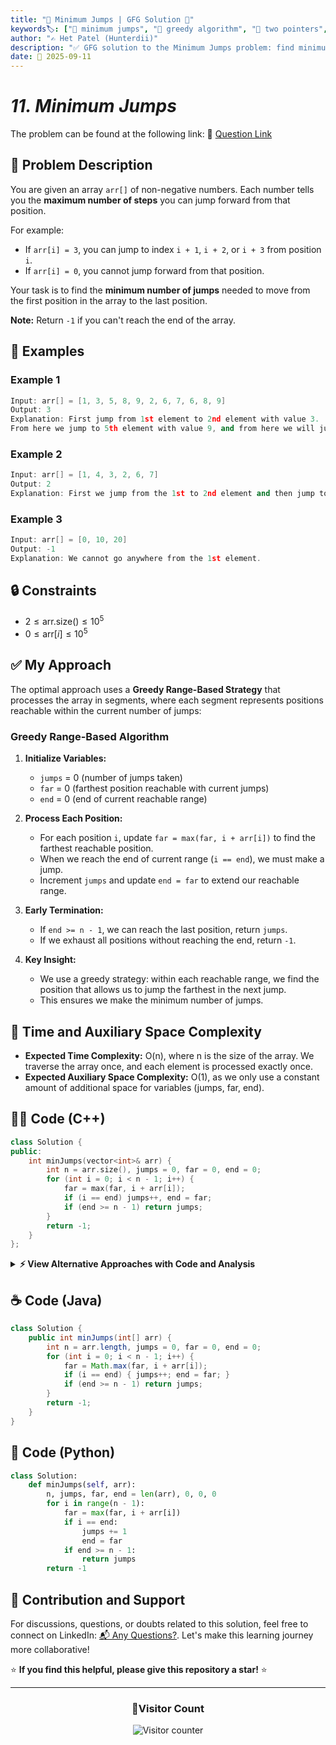 ```yaml
---
title: "🚀 Minimum Jumps | GFG Solution 🎯"
keywords🏷️: ["🚀 minimum jumps", "🎯 greedy algorithm", "📍 two pointers", "🏃‍♂️ jump game", "📘 GFG", "🏁 competitive programming", "📚 DSA"]
author: "✍️ Het Patel (Hunterdii)"
description: "✅ GFG solution to the Minimum Jumps problem: find minimum number of jumps to reach the end of array using greedy range-based approach. 🚀"
date: 📅 2025-09-11
---
```


# *11. Minimum Jumps*

The problem can be found at the following link: 🔗 [Question Link](https://www.geeksforgeeks.org/problems/minimum-number-of-jumps-1587115620/1)

## **🧩 Problem Description**

You are given an array `arr[]` of non-negative numbers. Each number tells you the **maximum number of steps** you can jump forward from that position.

For example:
- If `arr[i] = 3`, you can jump to index `i + 1`, `i + 2`, or `i + 3` from position `i`.
- If `arr[i] = 0`, you cannot jump forward from that position.

Your task is to find the **minimum number of jumps** needed to move from the first position in the array to the last position.

**Note:** Return `-1` if you can't reach the end of the array.

## **📘 Examples**

### Example 1

```cpp
Input: arr[] = [1, 3, 5, 8, 9, 2, 6, 7, 6, 8, 9]
Output: 3
Explanation: First jump from 1st element to 2nd element with value 3. 
From here we jump to 5th element with value 9, and from here we will jump to the last.
```

### Example 2

```cpp
Input: arr[] = [1, 4, 3, 2, 6, 7]
Output: 2
Explanation: First we jump from the 1st to 2nd element and then jump to the last element.
```

### Example 3

```cpp
Input: arr[] = [0, 10, 20]
Output: -1
Explanation: We cannot go anywhere from the 1st element.
```

## **🔒 Constraints**

* $2 \le \text{arr.size()} \le 10^5$
* $0 \le \text{arr}[i] \le 10^5$

## **✅ My Approach**

The optimal approach uses a **Greedy Range-Based Strategy** that processes the array in segments, where each segment represents positions reachable within the current number of jumps:

### **Greedy Range-Based Algorithm**

1. **Initialize Variables:**
   * `jumps` = 0 (number of jumps taken)
   * `far` = 0 (farthest position reachable with current jumps)
   * `end` = 0 (end of current reachable range)

2. **Process Each Position:**
   * For each position `i`, update `far = max(far, i + arr[i])` to find the farthest reachable position.
   * When we reach the end of current range (`i == end`), we must make a jump.
   * Increment `jumps` and update `end = far` to extend our reachable range.

3. **Early Termination:**
   * If `end >= n - 1`, we can reach the last position, return `jumps`.
   * If we exhaust all positions without reaching the end, return `-1`.

4. **Key Insight:**
   * We use a greedy strategy: within each reachable range, we find the position that allows us to jump the farthest in the next jump.
   * This ensures we make the minimum number of jumps.

## 📝 Time and Auxiliary Space Complexity

* **Expected Time Complexity:** O(n), where n is the size of the array. We traverse the array once, and each element is processed exactly once.
* **Expected Auxiliary Space Complexity:** O(1), as we only use a constant amount of additional space for variables (jumps, far, end).

## **🧑‍💻 Code (C++)**

```cpp
class Solution {
public:
    int minJumps(vector<int>& arr) {
        int n = arr.size(), jumps = 0, far = 0, end = 0;
        for (int i = 0; i < n - 1; i++) {
            far = max(far, i + arr[i]);
            if (i == end) jumps++, end = far;
            if (end >= n - 1) return jumps;
        }
        return -1;
    }
};
```

<details>
<summary><b>⚡ View Alternative Approaches with Code and Analysis</b></summary>

## 📊 **2️⃣ Two-Pointer Range Update**

### 💡 Algorithm Steps:

1. Use two pointers to track current reachable range boundaries.
2. Expand the far pointer to maximum reachable position in current range.
3. When current range is exhausted, increment jumps and update range.
4. Continue until destination is within reachable range.

```cpp
class Solution {
public:
    int minJumps(vector<int>& arr) {
        int n = arr.size(), near = 0, far = 0, jumps = 0;
        while (far < n - 1) {
            int temp = far;
            for (int i = near; i <= far; i++) {
                temp = max(temp, i + arr[i]);
            }
            if (temp == far) return -1;
            near = far + 1;
            far = temp;
            jumps++;
        }
        return jumps;
    }
};
```

### 📝 **Complexity Analysis:**

* **Time:** ⏱️ O(n) - Each position visited at most twice
* **Auxiliary Space:** 💾 O(1) - Only constant extra variables

### ✅ **Why This Approach?**

* Explicit range-based processing
* Clear separation of reachable segments
* Easy to understand the jump boundaries

## 📊 **3️⃣ Segment-Based Greedy**

### 💡 Algorithm Steps:

1. Process array in segments where each segment represents positions reachable in current jumps.
2. For current segment, find the maximum reachable position for next jump.
3. Move to next segment when current segment is exhausted.
4. Count segments traversed as minimum jumps needed.

```cpp
class Solution {
public:
    int minJumps(vector<int>& arr) {
        int n = arr.size();
        if (n <= 1) return 0;
        if (arr[0] == 0) return -1;
        
        int jumps = 0, current_end = 0, farthest = 0;
        
        for (int i = 0; i < n - 1; i++) {
            farthest = max(farthest, i + arr[i]);
            
            if (i == current_end) {
                jumps++;
                current_end = farthest;
                
                if (current_end >= n - 1) break;
                if (current_end <= i) return -1;
            }
        }
        
        return jumps;
    }
};
```

### 📝 **Complexity Analysis:**

* **Time:** ⏱️ O(n) - Single pass through the array
* **Auxiliary Space:** 💾 O(1) - Only constant extra variables

### ✅ **Why This Approach?**

* Explicit boundary checking for impossible cases
* Clear segment-based thinking
* Robust handling of edge cases

## 📊 **4️⃣ BFS-Style Level Processing**

### 💡 Algorithm Steps:

1. Treat each jump as a level in BFS traversal.
2. Process all positions reachable in current level.
3. Find all positions reachable in next level.
4. Continue until target position is reached.

```cpp
class Solution {
public:
    int minJumps(vector<int>& arr) {
        int n = arr.size();
        if (n <= 1) return 0;
        
        int level = 0, currentMax = 0, nextMax = 0;
        
        for (int i = 0; i < n - 1; i++) {
            nextMax = max(nextMax, i + arr[i]);
            
            if (i == currentMax) {
                level++;
                currentMax = nextMax;
                
                if (currentMax >= n - 1) return level;
                if (currentMax <= i) return -1;
            }
        }
        
        return -1;
    }
};
```

### 📝 **Complexity Analysis:**

* **Time:** ⏱️ O(n) - Process each element once
* **Auxiliary Space:** 💾 O(1) - Constant space usage

### ✅ **Why This Approach?**

* BFS-like level-order processing
* Clear conceptual model
* Natural jump counting mechanism

## 🆚 **🔍 Comparison of Approaches**

| 🚀 **Approach**                    | ⏱️ **Time Complexity** | 💾 **Space Complexity** | ✅ **Pros**                        | ⚠️ **Cons**                           |
| ---------------------------------- | ---------------------- | ----------------------- | --------------------------------- | ------------------------------------- |
| 🎯 **Greedy Range**               | 🟢 O(n)                | 🟢 O(1)                 | 🚀 Optimal performance, clean     | 🧠 Requires greedy insight           |
| 🔄 **Two-Pointer Range**          | 🟢 O(n)                | 🟢 O(1)                 | ⭐ Explicit range handling        | 🔧 More complex loop structure       |
| 📊 **Segment Greedy**             | 🟢 O(n)                | 🟢 O(1)                 | ⭐ Robust edge case handling      | 🔧 More verbose implementation       |
| 🌊 **BFS-Style Level**            | 🟢 O(n)                | 🟢 O(1)                 | 🧠 Intuitive BFS-like thinking    | 🔄 Similar to greedy but less direct |

### 🏆 **Best Choice Recommendation**

| 🎯 **Scenario**                                    | 🎖️ **Recommended Approach**          | 🔥 **Performance Rating** |
| -------------------------------------------------- | ------------------------------------- | ------------------------- |
| 🏅 **Competitive Programming**                       | 🥇 **Greedy Range**                  | ★★★★★                     |
| 🎯 **Interview/Clean Code**                          | 🥈 **Segment Greedy**                | ★★★★★                     |
| 🧠 **Learning/Understanding**                        | 🥉 **BFS-Style Level**               | ★★★★☆                     |
| 🔧 **Explicit Range Control**                        | 🎖️ **Two-Pointer Range**             | ★★★★☆                     |

</details>

## **☕ Code (Java)**

```java
class Solution {
    public int minJumps(int[] arr) {
        int n = arr.length, jumps = 0, far = 0, end = 0;
        for (int i = 0; i < n - 1; i++) {
            far = Math.max(far, i + arr[i]);
            if (i == end) { jumps++; end = far; }
            if (end >= n - 1) return jumps;
        }
        return -1;
    }
}
```

## **🐍 Code (Python)**

```python
class Solution:
    def minJumps(self, arr):
        n, jumps, far, end = len(arr), 0, 0, 0
        for i in range(n - 1):
            far = max(far, i + arr[i])
            if i == end:
                jumps += 1
                end = far
            if end >= n - 1:
                return jumps
        return -1
```

## 🧠 Contribution and Support

For discussions, questions, or doubts related to this solution, feel free to connect on LinkedIn: [📬 Any Questions?](https://www.linkedin.com/in/patel-hetkumar-sandipbhai-8b110525a/). Let's make this learning journey more collaborative!

⭐ **If you find this helpful, please give this repository a star!** ⭐

---

<div align="center">
  <h3><b>📍Visitor Count</b></h3>
</div>

<p align="center">
  <img src="https://visitor-badge.laobi.icu/badge?page_id=Hunterdii.GeeksforGeeks-POTD" alt="Visitor counter" />
</p>

